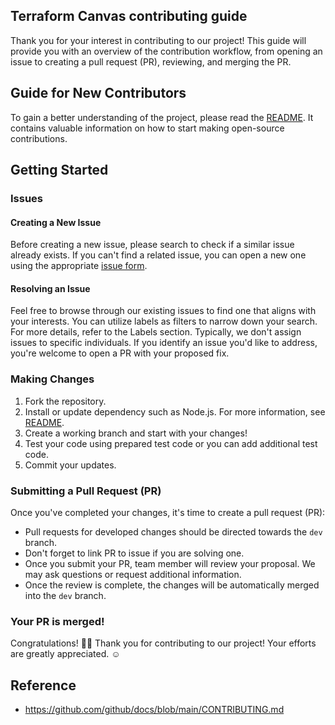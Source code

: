 ## Terraform Canvas contributing guide
Thank you for your interest in contributing to our project! This guide will provide you with an overview of the contribution workflow, from opening an issue to creating a pull request (PR), reviewing, and merging the PR.

## Guide for New Contributors
To gain a better understanding of the project, please read the [README](https://github.com/Terraform-Canvas/front-end).
It contains valuable information on how to start making open-source contributions.

## Getting Started
### Issues

#### Creating a New Issue
Before creating a new issue, please search to check if a similar issue already exists. If you can't find a related issue, you can open a new one using the appropriate [issue form](https://github.com/Terraform-Canvas/front-end/issues/new/choose).
#### Resolving an Issue
Feel free to browse through our existing issues to find one that aligns with your interests. You can utilize labels as filters to narrow down your search. For more details, refer to the Labels section. Typically, we don't assign issues to specific individuals. If you identify an issue you'd like to address, you're welcome to open a PR with your proposed fix.
### Making Changes
1. Fork the repository.
2. Install or update dependency such as Node.js. For more information, see [README](https://github.com/Terraform-Canvas/front-end).
3. Create a working branch and start with your changes!
4. Test your code using prepared test code or you can add additional test code.
5. Commit your updates.
### Submitting a Pull Request (PR)
Once you've completed your changes, it's time to create a pull request (PR):
- Pull requests for developed changes should be directed towards the `dev` branch.
- Don't forget to link PR to issue if you are solving one.
- Once you submit your PR, team member will review your proposal. We may ask questions or request additional information.
- Once the review is complete, the changes will be automatically merged into the `dev` branch.
### Your  PR is merged!
Congratulations! 🎉🎉 Thank you for contributing to our project! Your efforts are greatly appreciated. ☺️

## Reference
- https://github.com/github/docs/blob/main/CONTRIBUTING.md
